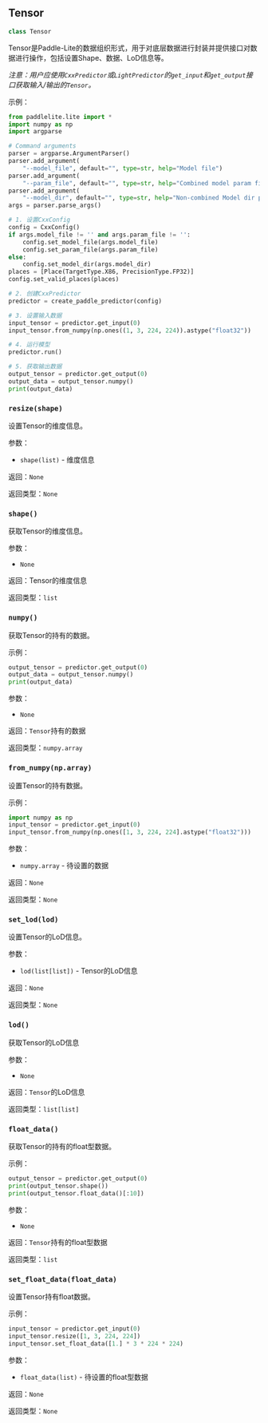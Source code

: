 ## Tensor

```c++
class Tensor
```

Tensor是Paddle-Lite的数据组织形式，用于对底层数据进行封装并提供接口对数据进行操作，包括设置Shape、数据、LoD信息等。

*注意：用户应使用`CxxPredictor`或`LightPredictor`的`get_input`和`get_output`接口获取输入/输出的`Tensor`。*

示例：

```python
from paddlelite.lite import *
import numpy as np
import argparse

# Command arguments
parser = argparse.ArgumentParser()
parser.add_argument(
    "--model_file", default="", type=str, help="Model file")
parser.add_argument(
    "--param_file", default="", type=str, help="Combined model param file")
parser.add_argument(
    "--model_dir", default="", type=str, help="Non-combined Model dir path")
args = parser.parse_args()

# 1. 设置CxxConfig
config = CxxConfig()
if args.model_file != '' and args.param_file != '':
    config.set_model_file(args.model_file)
    config.set_param_file(args.param_file)
else:
    config.set_model_dir(args.model_dir)
places = [Place(TargetType.X86, PrecisionType.FP32)]
config.set_valid_places(places)

# 2. 创建CxxPredictor
predictor = create_paddle_predictor(config)

# 3. 设置输入数据
input_tensor = predictor.get_input(0)
input_tensor.from_numpy(np.ones((1, 3, 224, 224)).astype("float32"))

# 4. 运行模型
predictor.run()

# 5. 获取输出数据
output_tensor = predictor.get_output(0)
output_data = output_tensor.numpy()
print(output_data)
```

### `resize(shape)`

设置Tensor的维度信息。

参数：

- `shape(list)` - 维度信息

返回：`None`

返回类型：`None`



### `shape()`

获取Tensor的维度信息。

参数：

- `None`

返回：Tensor的维度信息

返回类型：`list`

### `numpy()`

获取Tensor的持有的数据。

示例：

```python
output_tensor = predictor.get_output(0)
output_data = output_tensor.numpy()
print(output_data)
```

参数：

- `None`

返回：`Tensor`持有的数据

返回类型：`numpy.array`

### `from_numpy(np.array)`

设置Tensor的持有数据。

示例：

```python
import numpy as np
input_tensor = predictor.get_input(0)
input_tensor.from_numpy(np.ones([1, 3, 224, 224].astype("float32")))
```

参数：

- `numpy.array` - 待设置的数据

返回：`None`

返回类型：`None`

### `set_lod(lod)`

设置Tensor的LoD信息。

参数：

- `lod(list[list])` - Tensor的LoD信息

返回：`None`

返回类型：`None`



### `lod()`

获取Tensor的LoD信息

参数：

- `None`

返回：`Tensor`的LoD信息

返回类型：`list[list]`

### `float_data()`

获取Tensor的持有的float型数据。

示例：

```python
output_tensor = predictor.get_output(0)
print(output_tensor.shape())
print(output_tensor.float_data()[:10])
```

参数：

- `None`

返回：`Tensor`持有的float型数据

返回类型：`list`

### `set_float_data(float_data)`

设置Tensor持有float数据。

示例：

```python
input_tensor = predictor.get_input(0)
input_tensor.resize([1, 3, 224, 224])
input_tensor.set_float_data([1.] * 3 * 224 * 224)
```

参数：

- `float_data(list)` - 待设置的float型数据

返回：`None`

返回类型：`None`
